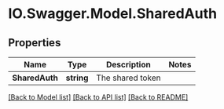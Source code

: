 # IO.Swagger.Model.SharedAuth
## Properties

Name | Type | Description | Notes
------------ | ------------- | ------------- | -------------
**SharedAuth** | **string** | The shared token | 

[[Back to Model list]](../README.md#documentation-for-models) [[Back to API list]](../README.md#documentation-for-api-endpoints) [[Back to README]](../README.md)

